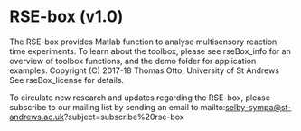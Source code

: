 # RSE-box (v1.0)
The RSE-box provides Matlab function to analyse multisensory reaction time experiments. To learn about the toolbox, please see rseBox_info for an overview of toolbox functions, and the demo folder for application examples.
Copyright (C) 2017-18 Thomas Otto, University of St Andrews
See rseBox_license for details.

To circulate new research and updates regarding the RSE-box, please subscribe to our mailing list by sending an email to mailto:selby-sympa@st-andrews.ac.uk?subject=subscribe%20rse-box
